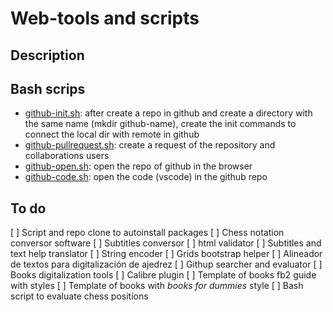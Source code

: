 # Web-tools and scripts

## Description

## Bash scrips

- [github-init.sh](bash/github-init.sh): after create a repo in github and create a directory with the same name (mkdir github-name), create the init commands to connect the local dir with remote in github
- [github-pullrequest.sh](bash/github-pullrequest.sh): create a request of the repository and collaborations users
- [github-open.sh](bash/github-open.sh): open the repo of github in the browser
- [github-code.sh](bash/github-code.sh): open the code (vscode) in the github repo

## To do

[ ] Script and repo clone to autoinstall packages
[ ] Chess notation conversor software
[ ] Subtitles conversor
[ ] html validator
[ ] Subtitles and text help translator
[ ] String encoder
[ ] Grids bootstrap helper
[ ] Alineador de textos para digitalización de ajedrez
[ ] Githup searcher and evaluator
[ ] Books digitalization tools
[ ] Calibre plugin
[ ] Template of books fb2 guide with styles
[ ] Template of books with _books for dummies_ style
[ ] Bash script to evaluate chess positions
